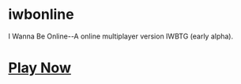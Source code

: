 # iwbonline
I Wanna Be Online--A online multiplayer version IWBTG (early alpha).

# [Play Now](wswlymf.github.io)
